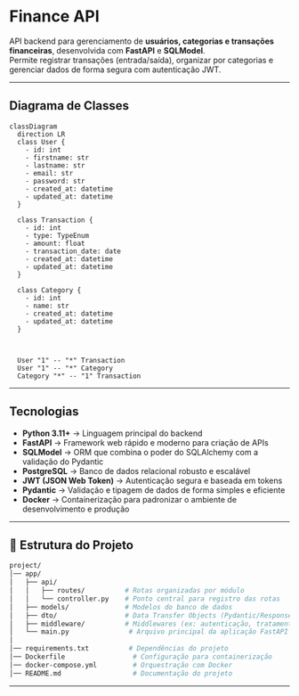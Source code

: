 # Finance API

API backend para gerenciamento de **usuários, categorias e transações financeiras**, desenvolvida com **FastAPI** e **SQLModel**.  
Permite registrar transações (entrada/saída), organizar por categorias e gerenciar dados de forma segura com autenticação JWT.

---

## Diagrama de Classes

```mermaid
classDiagram
  direction LR
  class User {
    - id: int
    - firstname: str
    - lastname: str
    - email: str
    - password: str
    - created_at: datetime
    - updated_at: datetime
  }

  class Transaction {
    - id: int
    - type: TypeEnum
    - amount: float
    - transaction_date: date
    - created_at: datetime
    - updated_at: datetime
  }

  class Category {
    - id: int
    - name: str
    - created_at: datetime
    - updated_at: datetime
  }


  
  User "1" -- "*" Transaction
  User "1" -- "*" Category
  Category "*" -- "1" Transaction
```
---

## Tecnologias

- **Python 3.11+** → Linguagem principal do backend  
- **FastAPI** → Framework web rápido e moderno para criação de APIs  
- **SQLModel** → ORM que combina o poder do SQLAlchemy com a validação do Pydantic  
- **PostgreSQL** → Banco de dados relacional robusto e escalável  
- **JWT (JSON Web Token)** → Autenticação segura e baseada em tokens  
- **Pydantic** → Validação e tipagem de dados de forma simples e eficiente  
- **Docker** → Containerização para padronizar o ambiente de desenvolvimento e produção  

---

## 📂 Estrutura do Projeto

```bash
project/
│── app/
│   ├── api/
│   │   ├── routes/          # Rotas organizadas por módulo
│   │   └── controller.py    # Ponto central para registro das rotas
│   ├── models/              # Modelos do banco de dados
│   ├── dto/                 # Data Transfer Objects (Pydantic/Response/Request)
│   ├── middleware/          # Middlewares (ex: autenticação, tratamento de erros)
│   └── main.py               # Arquivo principal da aplicação FastAPI
│
│── requirements.txt          # Dependências do projeto
│── Dockerfile                 # Configuração para containerização
│── docker-compose.yml         # Orquestração com Docker
│── README.md                  # Documentação do projeto

```
---

